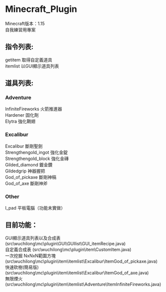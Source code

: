 # Minecraft_Plugin
Minecraft版本：1.15  
自我練習用專案  
  
## 指令列表:  
getitem 取得自定義道具  
itemlist 以GUI顯示道具列表  
  
## 道具列表:  
### Adventure
InfiniteFireworks 火箭推進器  
Hardener 固化劑  
Elytra 強化鞘翅  
### Excalibur
Excalibur 斷剛聖劍  
Strengthengold_ingot 強化金錠  
Strengthengold_block 強化金磚  
Gilded_diamond 鍍金鑽  
Gildedgrip 神器握把  
God_of_pickaxe 斷剛神稿  
God_of_axe 斷剛神斧  
### Other
I_pad 平板電腦（功能未實做）  
  
##  目前功能：
GUI顯示道具列表以及合成表 (src\wuchilong\mc\plugin\GUI\GUIlist\GUI_itemRecipe.java)  
自定義合成表  (src\wuchilong\mc\plugin\item\CustomItem.java)  
一次挖掘 NxNxN範圍方塊  (src\wuchilong\mc\plugin\item\itemlist\Excalibur\ItemGod_of_pickaxe.java)  
快速砍樹(簡易版)  (src\wuchilong\mc\plugin\item\itemlist\Excalibur\ItemGod_of_axe.java)  
無限煙火  (src\wuchilong\mc\plugin\item\itemlist\Adventure\ItemInfiniteFireworks.java)  

